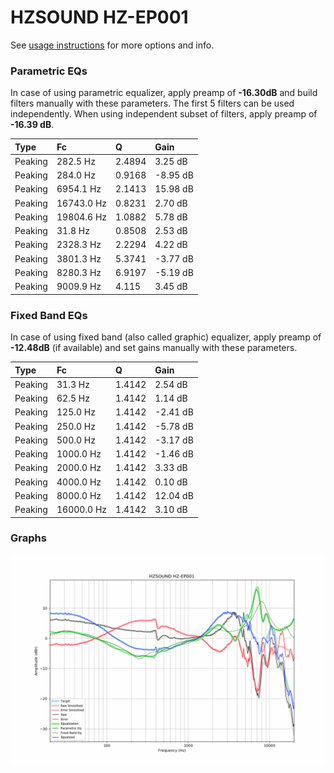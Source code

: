 # HZSOUND HZ-EP001
See [usage instructions](https://github.com/jaakkopasanen/AutoEq#usage) for more options and info.

### Parametric EQs
In case of using parametric equalizer, apply preamp of **-16.30dB** and build filters manually
with these parameters. The first 5 filters can be used independently.
When using independent subset of filters, apply preamp of **-16.39 dB**.

| Type    | Fc         |      Q | Gain     |
|:--------|:-----------|:-------|:---------|
| Peaking | 282.5 Hz   | 2.4894 | 3.25 dB  |
| Peaking | 284.0 Hz   | 0.9168 | -8.95 dB |
| Peaking | 6954.1 Hz  | 2.1413 | 15.98 dB |
| Peaking | 16743.0 Hz | 0.8231 | 2.70 dB  |
| Peaking | 19804.6 Hz | 1.0882 | 5.78 dB  |
| Peaking | 31.8 Hz    | 0.8508 | 2.53 dB  |
| Peaking | 2328.3 Hz  | 2.2294 | 4.22 dB  |
| Peaking | 3801.3 Hz  | 5.3741 | -3.77 dB |
| Peaking | 8280.3 Hz  | 6.9197 | -5.19 dB |
| Peaking | 9009.9 Hz  | 4.115  | 3.45 dB  |

### Fixed Band EQs
In case of using fixed band (also called graphic) equalizer, apply preamp of **-12.48dB**
(if available) and set gains manually with these parameters.

| Type    | Fc         |      Q | Gain     |
|:--------|:-----------|:-------|:---------|
| Peaking | 31.3 Hz    | 1.4142 | 2.54 dB  |
| Peaking | 62.5 Hz    | 1.4142 | 1.14 dB  |
| Peaking | 125.0 Hz   | 1.4142 | -2.41 dB |
| Peaking | 250.0 Hz   | 1.4142 | -5.78 dB |
| Peaking | 500.0 Hz   | 1.4142 | -3.17 dB |
| Peaking | 1000.0 Hz  | 1.4142 | -1.46 dB |
| Peaking | 2000.0 Hz  | 1.4142 | 3.33 dB  |
| Peaking | 4000.0 Hz  | 1.4142 | 0.10 dB  |
| Peaking | 8000.0 Hz  | 1.4142 | 12.04 dB |
| Peaking | 16000.0 Hz | 1.4142 | 3.10 dB  |

### Graphs
![](./HZSOUND%20HZ-EP001.png)